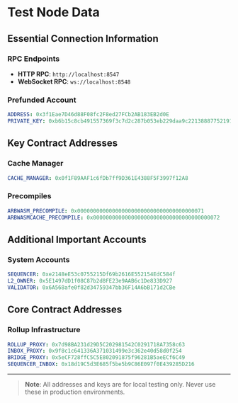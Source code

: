 # Test Node Data

## Essential Connection Information

### RPC Endpoints

- **HTTP RPC**: `http://localhost:8547`
- **WebSocket RPC**: `ws://localhost:8548`

### Prefunded Account

```yaml
ADDRESS: 0x3f1Eae7D46d88F08fc2F8ed27FCb2AB183EB2d0E
PRIVATE_KEY: 0xb6b15c8cb491557369f3c7d2c287b053eb229daa9c22138887752191c9520659
```

## Key Contract Addresses

### Cache Manager

```yaml
CACHE_MANAGER: 0x0f1F89AAF1c6fDb7ff9D361E4388F5F3997f12A8
```

### Precompiles

```yaml
ARBWASM_PRECOMPILE: 0x0000000000000000000000000000000000000071
ARBWASMCACHE_PRECOMPILE: 0x0000000000000000000000000000000000000072
```

## Additional Important Accounts

### System Accounts

```yaml
SEQUENCER: 0xe2148eE53c0755215Df69b2616E552154EdC584f
L2_OWNER: 0x5E1497dD1f08C87b2d8FE23e9AAB6c1De833D927
VALIDATOR: 0x6A568afe0f82d34759347bb36F14A6bB171d2CBe
```

## Core Contract Addresses

### Rollup Infrastructure

```yaml
ROLLUP_PROXY: 0x7d98BA231d29D5C202981542C0291718A7358c63
INBOX_PROXY: 0x9f8c1c641336A371031499e3c362e40d58d0f254
BRIDGE_PROXY: 0x5eCF728ffC5C5E802091875f96281B5aeECf6C49
SEQUENCER_INBOX: 0x18d19C5d3E685f5be5b9C86E097f0E439285D216
```

---

> **Note**: All addresses and keys are for local testing only. Never use these in production environments.
